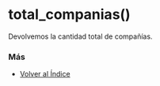 # total_companias()

Devolvemos la cantidad total de compañías. 

### Más

  * [Volver al Índice](./index.md)
